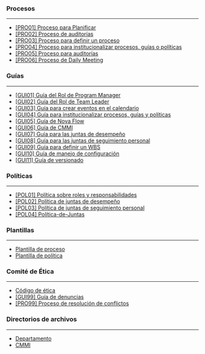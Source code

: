 ### Procesos

***

* [\[PRO01\] Proceso para Planificar](https://github.com/novaDepto/Nova/wiki/Proceso-para-Planificar)
* [\[PRO02\] Proceso de auditorías](https://github.com/novaDepto/Nova/wiki/Proceso-de-auditor%C3%ADas)
* [\[PRO03\] Proceso para definir un proceso](https://github.com/novaDepto/Nova/wiki/%5BPRO01%5D-Proceso-para-definir-un-proceso)
* [\[PRO04\] Proceso para institucionalizar procesos, guías o políticas](https://github.com/novaDepto/Nova/wiki/Proceso-para-institucionalizar-procesos-gu%C3%ADas-y-pol%C3%ADticas)
* [\[PRO05\] Proceso para auditorías](https://github.com/novaDepto/Nova/wiki/Proceso-de-auditorías)
* [\[PRO06\] Proceso de Daily Meeting](https://github.com/novaDepto/Nova/wiki/Proceso-de-Daily-Meeting)

### Guías

***
* [\[GUI01\] Guía del Rol de Program Manager
](https://github.com/novaDepto/Nova/blob/guia/guia-pms/Gu%C3%ADa-del-PM.md)
* [\[GUI02\] Guía del Rol de Team Leader
](https://github.com/novaDepto/Nova/blob/master/Gu%C3%ADa-de-Team-Leaders.md)
* [\[GUI03\] Guía para crear eventos en el calendario](https://github.com/novaDepto/Nova/wiki/Gu%C3%ADa-para-agendar-eventos)
* [\[GUI04\] Guía para institucionalizar procesos, guías y políticas](https://github.com/novaDepto/Nova/wiki/Gu%C3%ADa-para-institucionalizar-procesos-guías-políticas)
* [\[GUI05\] Guía de Nova Flow](https://github.com/novaDepto/Nova/wiki/Gu%C3%ADa-de-Nova-Flow)
* [\[GUI06\] Guía de CMMI](https://github.com/novaDepto/Nova/wiki/Gu%C3%ADa-de-CMMI)
* [\[GUI07\] Guía para las juntas de desempeño](https://github.com/novaDepto/Nova/wiki/Gu%C3%ADa-para-las-juntas-de-desempe%C3%B1o)
* [\[GUI08\] Guía para las juntas de seguimiento personal ](https://github.com/novaDepto/Nova/wiki/Gu%C3%ADa-para-las-juntas-de-seguimiento-personal-(JSP))
* [\[GUI09\] Guía para definir un WBS](https://github.com/novaDepto/Nova/wiki/Gu%C3%ADa-para-definir-un-WBS)
* [\[GUI10\] Guía de manejo de configuración](https://github.com/novaDepto/Nova/wiki/%5BGUI10%5D-Gu%C3%ADa-de-manejo-de-configuraci%C3%B3n)
* [\[GUI11\] Guía de versionado](https://github.com/novaDepto/Nova/wiki/%5BGUI11%5D-Gu%C3%ADa-de-versionado)

### Políticas

***

* [\[POL01\] Política sobre roles y responsabilidades](https://github.com/novaDepto/Nova/wiki/Pol%C3%ADtica-sobre-roles-y-responsabilidades)
* [\[POL02\] Política de juntas de desempeño](https://github.com/novaDepto/Nova/wiki/Pol%C3%ADtica-de-juntas-de-desempe%C3%B1o)
* [\[POL03\] Política de juntas de seguimiento personal](https://github.com/novaDepto/Nova/wiki/Pol%C3%ADtica-de-juntas-de-seguimiento-personal-(JSP))
* [\[POL04\] Política-de-Juntas](https://github.com/novaDepto/Nova/wiki/Politica-de-Juntas)

### Plantillas

***

* [Plantilla de proceso](https://github.com/novaDepto/Nova/wiki/Plantilla-de-proceso)
* [Plantilla de política](https://github.com/novaDepto/Nova/wiki/Plantilla-de-pol%C3%ADtica)

### Comité de Ética

***

* [Código de ética](https://github.com/novaDepto/Nova/wiki/C%C3%B3digo-de-%C3%A9tica)
* [\[GUI99\] Guía de denuncias](https://github.com/novaDepto/Nova/wiki/Gu%C3%ADa-de-denuncias)
* [\[PRO99\] Proceso de resolución de conflictos](https://github.com/novaDepto/Nova/wiki/Proceso-de-resoluci%C3%B3n-de-conflictos)

### Directorios de archivos
***

* [Departamento](https://github.com/novaDepto/Nova/wiki/Directorio-de-archivos-del-departamento)
* [CMMI](https://github.com/novaDepto/Nova/wiki/Directorio-de-archivos-de-CMMI)
